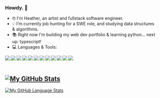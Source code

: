 ### Howdy. 👋

- :nerd_face: I'm Heather, an artist and fullstack software engineer.
- :bulb: I’m currently job hunting for a SWE role, and studying data structures & algorithms.
- :books: Right now I'm building my web dev portfolio & learning python... next up: typescript!
- :computer: Languages & Tools:

<img align="left" img src="https://img.icons8.com/dusk/50/000000/javascript-logo.png"/>
<img align="left" img src="https://img.icons8.com/dusk/50/000000/html-5.png"/>
<img align="left" img src="https://img.icons8.com/dusk/50/000000/css3.png"/>
<img align="left" img src="https://img.icons8.com/dusk/50/000000/react.png"/>
<img align="left" img src="https://img.icons8.com/color/50/000000/redux.png"/>
<img align="left" img src="https://img.icons8.com/color/50/000000/nodejs.png"/>
<img align="left" img src="https://img.icons8.com/nolan/50/git.png"/>
<img align="left" img src="https://img.icons8.com/nolan/50/heroku.png"/>
<img align="left" img src="https://img.icons8.com/dusk/50/000000/github.png"/>
<img align="left" img src="https://img.icons8.com/color/50/000000/postgreesql.png"/>
<img align="left" img src="https://img.icons8.com/dusk/50/000000/webpack.png"/>
<img align="left" img src="https://img.icons8.com/external-tal-revivo-color-tal-revivo/50/000000/external-firebase-a-googles-mobile-platform-that-helps-you-quickly-develop-high-quality-apps-logo-color-tal-revivo.png"/>

<br></br>

[![My GitHub Stats](https://github-readme-stats.vercel.app/api/?username=HTHR-WHT&count_private=true&theme=calm&show_icons=true)]()
- 
[![My GitHub Language Stats](https://github-readme-stats.vercel.app/api/top-langs/?username=HTHR-WHT&layout=compact&langs_count=5&theme=calm)]()

